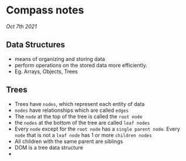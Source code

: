 # Compass notes
*Oct 7th 2021*
## Data Structures
  * means of organizing and storing data
  * perform operations on the stored data more efficiently.
  * Eg. Arrays, Objects, Trees
## Trees
  * Trees have `nodes`, which represent each entity of data
  * `nodes` have relationships which are called `edges`
  * The `node` at the top of the tree is called the `root node`
  * the `nodes` at the bottom of the tree are called `leaf nodes`
  * Every `node` except for the `root node` has a `single parent node`. Every `node` that is not a `leaf node` has 1 or more `children nodes`
  * All children with the same parent are siblings
  * DOM is a tree data structure
  * 